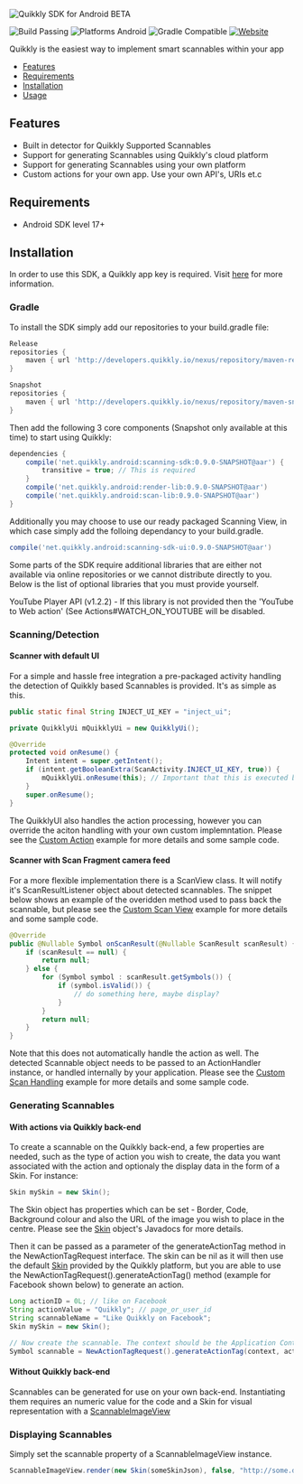 ![Quikkly SDK for Android BETA](https://github.com/quikkly/android-sdk/blob/master/banner.png?raw=true)

![Build Passing](https://img.shields.io/badge/build-passing-brightgreen.svg)
![Platforms Android](https://img.shields.io/badge/android-sdk%2017%2B-blue.svg)
![Gradle Compatible](https://img.shields.io/badge/gradle-compatible-green.svg)
[![Website](https://img.shields.io/badge/quikkly.io-developers-5cb8a7.svg)](https://developers.quikkly.io)

Quikkly is the easiest way to implement smart scannables within your app

- [Features](#features)
- [Requirements](#requirements)
- [Installation](#installation)
- [Usage](#usage)

## Features

- Built in detector for Quikkly Supported Scannables
- Support for generating Scannables using Quikkly's cloud platform
- Support for generating Scannables using your own platform
- Custom actions for your own app. Use your own API's, URIs et.c

## Requirements

- Android SDK level 17+

## Installation

In order to use this SDK, a Quikkly app key is required. Visit [here](https://developers.quikkly.io) for more information.

### Gradle

To install the SDK simply add our repositories to your build.gradle file:
```gradle
Release
repositories {
    maven { url 'http://developers.quikkly.io/nexus/repository/maven-releases/' }
}
```
```gradle
Snapshot
repositories {
    maven { url 'http://developers.quikkly.io/nexus/repository/maven-snapshots/' }
}
```
Then add the following 3 core components (Snapshot only available at this time) to start using Quikkly:

```gradle
dependencies {
    compile('net.quikkly.android:scanning-sdk:0.9.0-SNAPSHOT@aar') {
        transitive = true; // This is required
    }
    compile('net.quikkly.android:render-lib:0.9.0-SNAPSHOT@aar')
    compile('net.quikkly.android:scan-lib:0.9.0-SNAPSHOT@aar')
}
```

Additionally you may choose to use our ready packaged Scanning View, in which case simply add the folloing dependancy to your build.gradle.

```gradle
compile('net.quikkly.android:scanning-sdk-ui:0.9.0-SNAPSHOT@aar')
```

Some parts of the SDK require additional libraries that are either not available via online repositories or we cannot distribute directly to you. Below is the list of optional libraries that you must provide yourself.

YouTube Player API (v1.2.2) - If this library is not provided then the 'YouTube to Web action' (See Actions#WATCH_ON_YOUTUBE will be disabled.

### Scanning/Detection

#### Scanner with default UI

For a simple and hassle free integration a pre-packaged activity handling the detection of Quikkly based Scannables is provided.
It's as simple as this.

```java
public static final String INJECT_UI_KEY = "inject_ui";

private QuikklyUi mQuikklyUi = new QuikklyUi();

@Override
protected void onResume() {
    Intent intent = super.getIntent();
    if (intent.getBooleanExtra(ScanActivity.INJECT_UI_KEY, true)) {
        mQuikklyUi.onResume(this); // Important that this is executed before super.onResume()!
    }
    super.onResume();
}
```

The QuikklyUI also handles the action processing, however you can override the aciton handling with your own custom implemntation. Please see the [Custom Action](https://developers.quikkly.io/placeholder) example for more details and some sample code.

#### Scanner with Scan Fragment camera feed

For a more flexible implementation there is a ScanView class.
It will notify it's ScanResultListener object about detected scannables. The snippet below shows an example of the overidden method used to pass back the scannable, but please see the [Custom Scan View](https://developers.quikkly.io/placeholder) example for more details and some sample code.

```java
@Override
public @Nullable Symbol onScanResult(@Nullable ScanResult scanResult) {
    if (scanResult == null) {
        return null;
    } else {
        for (Symbol symbol : scanResult.getSymbols()) {
            if (symbol.isValid()) {
                // do something here, maybe display?
            }
        }
        return null;
    }
}
```

Note that this does not automatically handle the action as well. The detected Scannable object needs to be passed to an ActionHandler instance, or handled internally by your application. Please see the [Custom Scan Handling](https://developers.quikkly.io/placeholder) example for more details and some sample code.

### Generating Scannables

#### With actions via Quikkly back-end

To create a scannable on the Quikkly back-end, a few properties are needed, such as the type of action you wish to create, the data you want associated with the action and optionaly the display data in the form of a Skin.
For instance:

```java
Skin mySkin = new Skin();
```

The Skin object has properties which can be set - Border, Code, Background colour and also the URL of the image you wish to place in the centre. Please see the [Skin](http://docs.quikkly.io/android/0.9.0/render-lib/net/quikkly/android/render/Skin.html) object's Javadocs for more details.

Then it can be passed as a parameter of the generateActionTag method in the NewActionTagRequest interface. The skin can be nil as it will then use the default [Skin](http://docs.quikkly.io/android/0.9.0/render-lib/net/quikkly/android/render/Skin.html) provided by the Quikkly platform, but you are able to use the NewActionTagRequest().generateActionTag() method (example for Facebook shown below) to generate an action.

```java
Long actionID = 0L; // like on Facebook
String actionValue = "Quikkly"; // page_or_user_id
String scannableName = "Like Quikkly on Facebook";
Skin mySkin = new Skin();

// Now create the scannable. The context should be the Application Context and the Skin listener is any class which implements the SkinListener interface.
Symbol scannable = NewActionTagRequest().generateActionTag(context, actionID, actionValue, scannableName, mySkin, accessToken, skinListener);
```

#### Without Quikkly back-end

Scannables can be generated for use on your own back-end. Instantiating them requires an numeric value for the code and a Skin for visual representation with a [ScannableImageView](http://docs.quikkly.io/android/0.9.0/render-lib/net/quikkly/android/render/ScannableImageView.html)

### Displaying Scannables

Simply set the scannable property of a ScannableImageView instance.

```java
ScannableImageView.render(new Skin(someSkinJson), false, "http://some.default.image/url.png");
```
